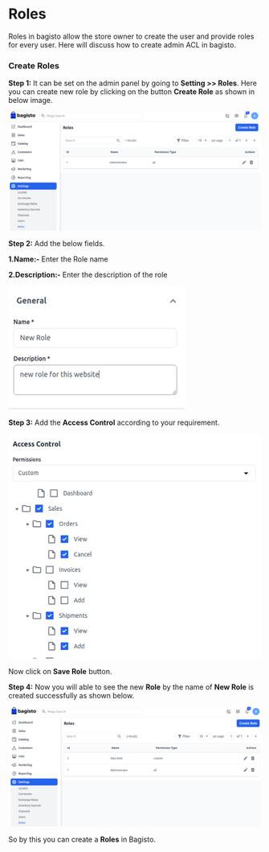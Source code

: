 # Roles

Roles in bagisto allow the store owner to create the user and provide roles for every user. Here will discuss how to create admin ACL in bagisto.

### Create Roles

**Step 1:** It can be set on the admin panel by going to **Setting >> Roles**. Here you can create new role by clicking on the button **Create Role** as shown in below image.

![role](../../assets/2.2.0/images/settings/role.png)

**Step 2:** Add the below fields.

**1.Name:-** Enter the Role name

**2.Description:-** Enter the description of the role

![new role](../../assets/2.2.0/images/settings/newRole.png)

**Step 3:** Add the **Access Control** according to your requirement.

![Access Control](../../assets/2.2.0/images/settings/accessControl.png)

Now click on **Save Role** button.

**Step 4:** Now you will able to see the new **Role** by the name of **New Role** is created successfully as shown below.

![Role Grid](../../assets/2.2.0/images/settings/roleGrid.png)

So by this you can create a **Roles** in Bagisto.